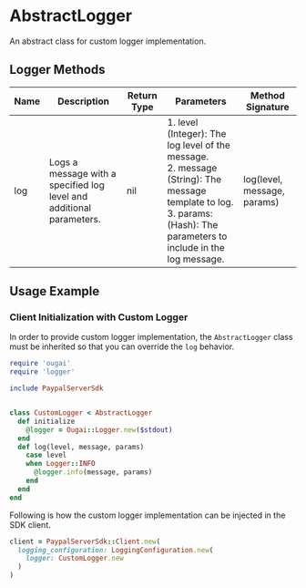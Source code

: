 
# AbstractLogger

An abstract class for custom logger implementation.

## Logger Methods

| Name | Description | Return Type | Parameters | Method Signature |
|  --- | --- | --- | --- | --- |
| log | Logs a message with a specified log level and additional parameters. | nil | 1. level (Integer): The log level of the message.<br>2. message (String): The message template to log.<br>3. params: (Hash): The parameters to include in the log message. | log(level, message, params) |

## Usage Example

### Client Initialization with Custom Logger

In order to provide custom logger implementation, the `AbstractLogger` class must be inherited so that you can override the `log` behavior.

```ruby
require 'ougai'
require 'logger'

include PaypalServerSdk


class CustomLogger < AbstractLogger
  def initialize
    @logger = Ougai::Logger.new($stdout)
  end
  def log(level, message, params)
    case level
    when Logger::INFO
      @logger.info(message, params)
    end
  end
end
```

Following is how the custom logger implementation can be injected in the SDK client.

```ruby
client = PaypalServerSdk::Client.new(
  logging_configuration: LoggingConfiguration.new(
    logger: CustomLogger.new
  )
)
```

